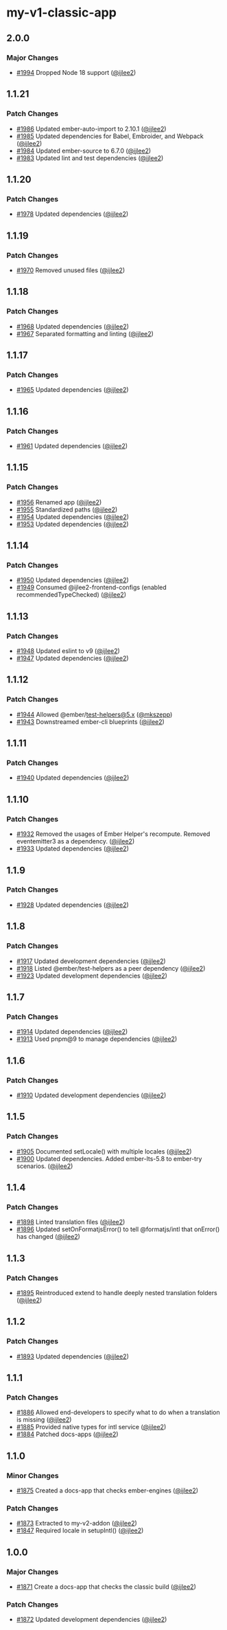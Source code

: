 # my-v1-classic-app

## 2.0.0

### Major Changes

- [#1994](https://github.com/ember-intl/ember-intl/pull/1994) Dropped Node 18 support ([@ijlee2](https://github.com/ijlee2))

## 1.1.21

### Patch Changes

- [#1986](https://github.com/ember-intl/ember-intl/pull/1986) Updated ember-auto-import to 2.10.1 ([@ijlee2](https://github.com/ijlee2))
- [#1985](https://github.com/ember-intl/ember-intl/pull/1985) Updated dependencies for Babel, Embroider, and Webpack ([@ijlee2](https://github.com/ijlee2))
- [#1984](https://github.com/ember-intl/ember-intl/pull/1984) Updated ember-source to 6.7.0 ([@ijlee2](https://github.com/ijlee2))
- [#1983](https://github.com/ember-intl/ember-intl/pull/1983) Updated lint and test dependencies ([@ijlee2](https://github.com/ijlee2))

## 1.1.20

### Patch Changes

- [#1978](https://github.com/ember-intl/ember-intl/pull/1978) Updated dependencies ([@ijlee2](https://github.com/ijlee2))

## 1.1.19

### Patch Changes

- [#1970](https://github.com/ember-intl/ember-intl/pull/1970) Removed unused files ([@ijlee2](https://github.com/ijlee2))

## 1.1.18

### Patch Changes

- [#1968](https://github.com/ember-intl/ember-intl/pull/1968) Updated dependencies ([@ijlee2](https://github.com/ijlee2))
- [#1967](https://github.com/ember-intl/ember-intl/pull/1967) Separated formatting and linting ([@ijlee2](https://github.com/ijlee2))

## 1.1.17

### Patch Changes

- [#1965](https://github.com/ember-intl/ember-intl/pull/1965) Updated dependencies ([@ijlee2](https://github.com/ijlee2))

## 1.1.16

### Patch Changes

- [#1961](https://github.com/ember-intl/ember-intl/pull/1961) Updated dependencies ([@ijlee2](https://github.com/ijlee2))

## 1.1.15

### Patch Changes

- [#1956](https://github.com/ember-intl/ember-intl/pull/1956) Renamed app ([@ijlee2](https://github.com/ijlee2))
- [#1955](https://github.com/ember-intl/ember-intl/pull/1955) Standardized paths ([@ijlee2](https://github.com/ijlee2))
- [#1954](https://github.com/ember-intl/ember-intl/pull/1954) Updated dependencies ([@ijlee2](https://github.com/ijlee2))
- [#1953](https://github.com/ember-intl/ember-intl/pull/1953) Updated dependencies ([@ijlee2](https://github.com/ijlee2))

## 1.1.14

### Patch Changes

- [#1950](https://github.com/ember-intl/ember-intl/pull/1950) Updated dependencies ([@ijlee2](https://github.com/ijlee2))
- [#1949](https://github.com/ember-intl/ember-intl/pull/1949) Consumed @ijlee2-frontend-configs (enabled recommendedTypeChecked) ([@ijlee2](https://github.com/ijlee2))

## 1.1.13

### Patch Changes

- [#1948](https://github.com/ember-intl/ember-intl/pull/1948) Updated eslint to v9 ([@ijlee2](https://github.com/ijlee2))
- [#1947](https://github.com/ember-intl/ember-intl/pull/1947) Updated dependencies ([@ijlee2](https://github.com/ijlee2))

## 1.1.12

### Patch Changes

- [#1944](https://github.com/ember-intl/ember-intl/pull/1944) Allowed @ember/test-helpers@5.x ([@mkszepp](https://github.com/mkszepp))
- [#1943](https://github.com/ember-intl/ember-intl/pull/1943) Downstreamed ember-cli blueprints ([@ijlee2](https://github.com/ijlee2))

## 1.1.11

### Patch Changes

- [#1940](https://github.com/ember-intl/ember-intl/pull/1940) Updated dependencies ([@ijlee2](https://github.com/ijlee2))

## 1.1.10

### Patch Changes

- [#1932](https://github.com/ember-intl/ember-intl/pull/1932) Removed the usages of Ember Helper's recompute. Removed eventemitter3 as a dependency. ([@ijlee2](https://github.com/ijlee2))
- [#1933](https://github.com/ember-intl/ember-intl/pull/1933) Updated dependencies ([@ijlee2](https://github.com/ijlee2))

## 1.1.9

### Patch Changes

- [#1928](https://github.com/ember-intl/ember-intl/pull/1928) Updated dependencies ([@ijlee2](https://github.com/ijlee2))

## 1.1.8

### Patch Changes

- [#1917](https://github.com/ember-intl/ember-intl/pull/1917) Updated development dependencies ([@ijlee2](https://github.com/ijlee2))
- [#1918](https://github.com/ember-intl/ember-intl/pull/1918) Listed @ember/test-helpers as a peer dependency ([@ijlee2](https://github.com/ijlee2))
- [#1923](https://github.com/ember-intl/ember-intl/pull/1923) Updated development dependencies ([@ijlee2](https://github.com/ijlee2))

## 1.1.7

### Patch Changes

- [#1914](https://github.com/ember-intl/ember-intl/pull/1914) Updated dependencies ([@ijlee2](https://github.com/ijlee2))
- [#1913](https://github.com/ember-intl/ember-intl/pull/1913) Used pnpm@9 to manage dependencies ([@ijlee2](https://github.com/ijlee2))

## 1.1.6

### Patch Changes

- [#1910](https://github.com/ember-intl/ember-intl/pull/1910) Updated development dependencies ([@ijlee2](https://github.com/ijlee2))

## 1.1.5

### Patch Changes

- [#1905](https://github.com/ember-intl/ember-intl/pull/1905) Documented setLocale() with multiple locales ([@ijlee2](https://github.com/ijlee2))
- [#1900](https://github.com/ember-intl/ember-intl/pull/1900) Updated dependencies. Added ember-lts-5.8 to ember-try scenarios. ([@ijlee2](https://github.com/ijlee2))

## 1.1.4

### Patch Changes

- [#1898](https://github.com/ember-intl/ember-intl/pull/1898) Linted translation files ([@ijlee2](https://github.com/ijlee2))
- [#1896](https://github.com/ember-intl/ember-intl/pull/1896) Updated setOnFormatjsError() to tell @formatjs/intl that onError() has changed ([@ijlee2](https://github.com/ijlee2))

## 1.1.3

### Patch Changes

- [#1895](https://github.com/ember-intl/ember-intl/pull/1895) Reintroduced extend to handle deeply nested translation folders ([@ijlee2](https://github.com/ijlee2))

## 1.1.2

### Patch Changes

- [#1893](https://github.com/ember-intl/ember-intl/pull/1893) Updated dependencies ([@ijlee2](https://github.com/ijlee2))

## 1.1.1

### Patch Changes

- [#1886](https://github.com/ember-intl/ember-intl/pull/1886) Allowed end-developers to specify what to do when a translation is missing ([@ijlee2](https://github.com/ijlee2))
- [#1885](https://github.com/ember-intl/ember-intl/pull/1885) Provided native types for intl service ([@ijlee2](https://github.com/ijlee2))
- [#1884](https://github.com/ember-intl/ember-intl/pull/1884) Patched docs-apps ([@ijlee2](https://github.com/ijlee2))

## 1.1.0

### Minor Changes

- [#1875](https://github.com/ember-intl/ember-intl/pull/1875) Created a docs-app that checks ember-engines ([@ijlee2](https://github.com/ijlee2))

### Patch Changes

- [#1873](https://github.com/ember-intl/ember-intl/pull/1873) Extracted <SelectLocale> to my-v2-addon ([@ijlee2](https://github.com/ijlee2))
- [#1847](https://github.com/ember-intl/ember-intl/pull/1847) Required locale in setupIntl() ([@ijlee2](https://github.com/ijlee2))

## 1.0.0

### Major Changes

- [#1871](https://github.com/ember-intl/ember-intl/pull/1871) Create a docs-app that checks the classic build ([@ijlee2](https://github.com/ijlee2))

### Patch Changes

- [#1872](https://github.com/ember-intl/ember-intl/pull/1872) Updated development dependencies ([@ijlee2](https://github.com/ijlee2))

